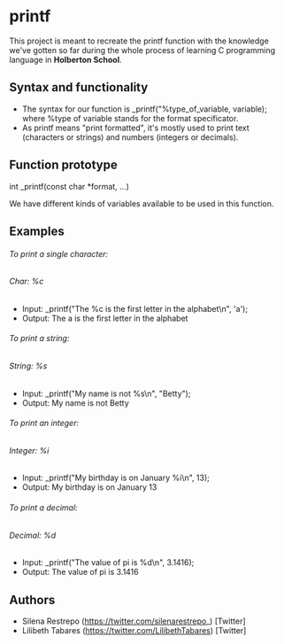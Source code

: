 # printf
This project is meant to recreate the printf function with the knowledge we've gotten so far during the whole process of learning C programming language in __Holberton School__.
 ## Syntax and functionality
 - The syntax for our function is _printf("%type_of_variable, variable); where %type of variable stands for the format specificator. 
 - As printf means "print formatted", it's mostly used to print text (characters or strings) and numbers (integers or decimals).
 
 ## Function prototype
int _printf(const char *format, ...)

We have different kinds of variables available to be used in this function. 

## Examples

###### To print a single character:
###### Char: %c
- Input: _printf("The %c is the first letter in the alphabet\n", 'a');
- Output: The a is the first letter in the alphabet

###### To print a string:
###### String: %s
- Input: _printf("My name is not %s\n", "Betty");
- Output: My name is not Betty

###### To print an integer:
###### Integer: %i
- Input: _printf("My birthday is on January %i\n", 13);
- Output: My birthday is on January 13

###### To print a decimal:
###### Decimal: %d
- Input: _printf("The value of pi is %d\n", 3.1416);
- Output: The value of pi is 3.1416

## Authors
- Silena Restrepo (https://twitter.com/silenarestrepo_) [Twitter]
- Lilibeth Tabares (https://twitter.com/LilibethTabares) [Twitter]
